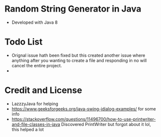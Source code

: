 # Random String Generator in Java

- Developed with Java 8

# Todo List
- Orignal issue hath been fixed but this created another issue where anything after you wanting to create a file and responding in no will cancel the entire project.
- 
# Credit and License 

- LazzzyJava for helping
- https://www.geeksforgeeks.org/java-swing-jdialog-examples/ for some info
- https://stackoverflow.com/questions/11496700/how-to-use-printwriter-and-file-classes-in-java Discovered PrintWriter
  but forgot about it lol, this helped a lot